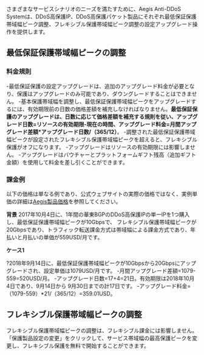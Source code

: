 
さまざまなサービスシナリオのニーズを満たすために、Aegis Anti-DDoS Systemは、DDoS高保護IP、DDoS高保護パケット製品にそれぞれ最低保証保護帯域幅ピーク調整、フレキシブル保護帯域幅ピーク調整の設定アップグレード操作を提供します。

## 最低保証保護帯域幅ピークの調整

### 料金規則

-最低保証保護の設定アップグレードは、追加のアップグレード料金が必要となり、保護はアップグレードのみ可能であり、ダウングレードすることはできません。
-基本保護帯域幅を調整し、最低保証保護帯域幅ピークをアップグレードするには、有効期限前の日数の価格差額を補充しなければなりません。**最低保証保護のアップグレードは、日数に応じて価格差額を補充する規則を従い、アップグレード日数=リソースの有効期限-現在の時間、アップグレード料金=月間アップグレード差額*アップグレード日数/（365/12）**。
-調整された最低保証保護帯域幅ピークが設定されたフレキシブル保護帯域幅ピークを超えると、フレキシブル保護がオフになります。
-アップグレードはリソースの有効期限には影響しません。
-アップグレードはバウチャーとプラットフォームギフト残高（追加ギフト金額）を使用して料金を差し引くことができます。

### 課金例

以下の価格は単なる例であり、公式ウェブサイトの実際の価格ではなく、実例単価の詳細は[Aegis製品価格](https://cloud.tencent.com/document/product/685)を参照してください。

 **背景**
2017年10月4日に、1年間の華東BGPのDDoS高保護IPの単一IPを1つ購入し、最低保証保護帯域幅ピークが10Gbpsで、 フレキシブル保護帯域幅ピークが20Gbpsであり、トラフィック転送課金方式は帯域幅による課金方式であり、年払いと月払いの単価が559USD/月です。

 **ケース1**

?2018年9月14日に、最低保証保護帯域幅ピークが10Gbpsから20Gbpsにアップグレードされ、設定単価は1079USD/月です。
-月間アップグレード差額=1079-559=520USD/月。
-アップグレード日数=17+4=21日。有効期限は2018年10月4日であり、9月14日から 9月30日までの計17日です。
-アップグレード料金=（1079-559）*21/（365/12）=359.01USD。

## フレキシブル保護帯域幅ピークの調整

フレキシブル保護帯域幅ピークの調整は、フレキシブル課金には影響しません。「保護製品設定の変更」をクリックして、サービス帯域幅の最高保護ピークを変更し、フレキシブル保護を無料で開始することができます。

